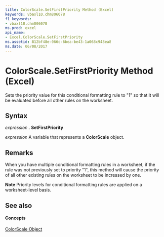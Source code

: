 ```yaml
---
title: ColorScale.SetFirstPriority Method (Excel)
keywords: vbaxl10.chm806078
f1_keywords:
- vbaxl10.chm806078
ms.prod: excel
api_name:
- Excel.ColorScale.SetFirstPriority
ms.assetid: 812bf48e-066c-6bea-be43-1a068c948ea8
ms.date: 06/08/2017
---
```



# ColorScale.SetFirstPriority Method (Excel)

Sets the priority value for this conditional formatting rule to "1" so that it will be evaluated before all other rules on the worksheet.


## Syntax

 _expression_ . **SetFirstPriority**

 _expression_ A variable that represents a **ColorScale** object.


## Remarks

When you have multiple conditional formatting rules in a worksheet, if the rule was not previously set to priority "1", this method will cause the priority of all other existing rules on the worksheet to be increased by one.


 **Note**  Priority levels for conditional formatting rules are applied on a worksheet-level basis.


## See also


#### Concepts


[ColorScale Object](Excel.ColorScale.md)

